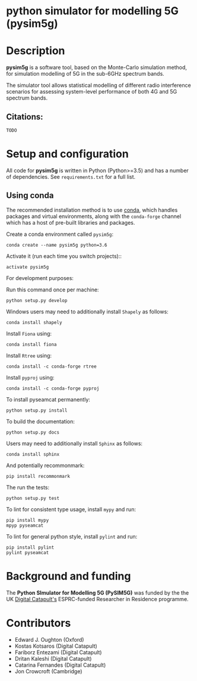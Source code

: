 python simulator for modelling 5G (pysim5g)
===========================================

Description
===========
**pysim5g** is a software tool, based on the Monte-Carlo simulation method, for simulation modelling of 5G in the sub-6GHz spectrum bands.

The simulator tool allows statistical modelling of different radio interference scenarios for assessing system-level performance of both 4G and 5G spectrum bands.

## Citations:
```
TODO
```

Setup and configuration
=======================

All code for **pysim5g** is written in
Python (Python>=3.5) and has a number of dependencies.
See `requirements.txt` for a full list.

Using conda
-----------

The recommended installation method is to use [conda](http://conda.pydata.org/miniconda.html),
which handles packages and virtual environments,
along with the `conda-forge` channel which has a host of pre-built libraries and packages.

Create a conda environment called `pysim5g`:

    conda create --name pysim5g python=3.6

Activate it (run each time you switch projects)::

    activate pysim5g

For development purposes:

Run this command once per machine:

    python setup.py develop

Windows users may need to additionally install `Shapely` as follows:

    conda install shapely

Install `Fiona` using:

    conda install fiona

Install `Rtree` using:

    conda install -c conda-forge rtree

Install `pyproj` using:

    conda install -c conda-forge pyproj




To install pyseamcat permanently:

    python setup.py install

To build the documentation:

    python setup.py docs

Users may need to additionally install `Sphinx` as follows:

    conda install sphinx

And potentially recommonmark:

    pip install recommonmark

The run the tests:

    python setup.py test

To lint for consistent type usage, install `mypy` and run:

    pip install mypy
    mpyp pyseamcat

To lint for general python style, install `pylint` and run:

    pip install pylint
    pylint pyseamcat


Background and funding
======================

The **Python SImulator for Modelling 5G (PySIM5G)** was funded by the the
UK [Digital Catapult's](http://www.digicatapult.org.uk) ESPRC-funded Researcher in Residence
programme.

Contributors
============
- Edward J. Oughton (Oxford)
- Kostas Kotsaros (Digital Catapult)
- Fariborz Entezami (Digital Catapult)
- Dritan Kaleshi (Digital Catapult)
- Catarina Fernandes (Digital Catapult)
- Jon Crowcroft (Cambridge)
